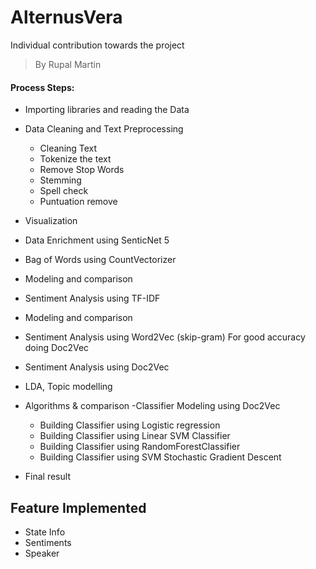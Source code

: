 # AlternusVera

Individual contribution towards the project

> By Rupal Martin

#### Process Steps: 
- Importing libraries and reading the Data 
- Data Cleaning and Text Preprocessing 
    - Cleaning Text 
    - Tokenize the text
    - Remove Stop Words
    - Stemming 
    - Spell check 
    - Puntuation remove 
  
- Visualization
- Data Enrichment using SenticNet 5
- Bag of Words using CountVectorizer
- Modeling and comparison 
- Sentiment Analysis using TF-IDF
- Modeling and comparison
- Sentiment Analysis using Word2Vec (skip-gram) For good accuracy doing Doc2Vec
- Sentiment Analysis using Doc2Vec 
- LDA, Topic modelling
- Algorithms & comparison
    -Classifier Modeling using Doc2Vec
    - Building Classifier using Logistic regression
    - Building Classifier using Linear SVM Classifier
    - Building Classifier using RandomForestClassifier
    - Building Classifier using SVM Stochastic Gradient Descent
- Final result 


 ## Feature Implemented
- State Info
- Sentiments
- Speaker




